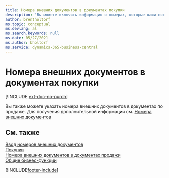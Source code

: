 ```yaml
---
title: Номера внешних документов в документах покупки
description: 'Вы можете включить информацию о номерах, которые ваши поставщики присваивают документам, которые они отправляют вам, используя поле «Номер внешнего документа» или поле «Ваша ссылка». Узнайте о разнице между двумя полями здесь.'
author: brentholtorf
ms.topic: conceptual
ms.devlang: al
ms.search.keywords: null
ms.date: 05/27/2021
ms.author: bholtorf
ms.service: dynamics-365-business-central
---
```

# Номера внешних документов в документах покупки

[!INCLUDE [ext-doc-no-purch](includes/ext-doc-no-purch.md)]

Вы также можете указать номера внешних документов в документах по продаже. Для получения дополнительной информации см. [Номера внешних документов](sales-how-invoice-sales.md#external-document-numbers)

## См. также

[Ввод номеров внешних документов](across-enter-external-document-numbers.md)  
[Покупки](purchasing-manage-purchasing.md)  
[Номера внешних документов в документах продажи](sales-how-invoice-sales.md#external-document-numbers)  
[Общие бизнес-функции](ui-across-business-areas.md)  

[!INCLUDE[footer-include](includes/footer-banner.md)]